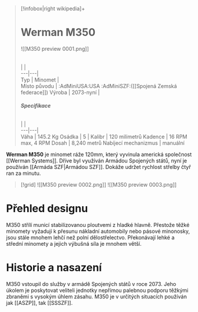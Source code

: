 > [!infobox|right wikipedia]+  
> # Werman M350
> ![[M350 preview 0001.png]]  
> ######  
>  |  |  
> ---|---|   
> Typ | Minomet |  
> Místo původu |   :AdMiniUSA:USA :AdMiniSZF:([[Spojená Zemská federace]])
> Výroba | 2073-nyní |  
>  ######  **Specifikace**
>  |  |  
> ---|---|   
> Váha | 145.2 Kg
> Osádka | 5
>  | 
>  Kalibr | 120 milimetrů
>  Kadence | 16 RPM max, 4 RPM
>  Dosah | 8,240 metrů
>  Nabíjecí mechanizmus | manuální

**Werman M350** je minomet ráže 120mm, který vyvinula americká společnost [[Werman Systems]]. Dříve byl využíván Armádou Spojených států, nyní je používán [[Armáda SZF|Armádou SZF]]. Dokáže udržet rychlost střelby čtyř ran za minutu.

> [!grid]
> ![[M350 preview 0002.png]] 
> ![[M350 preview 0003.png]]

# Přehled designu
M350 střílí municí stabilizovanou ploutvemi z hladké hlavně. Přestože těžké minomety vyžadují k přesunu nákladní automobily nebo pásové minonosky, jsou stále mnohem lehčí než polní dělostřelectvo. Překonávají lehké a střední minomety a jejich výbušná síla je mnohem větší.

# Historie a nasazení

M350 vstoupil do služby v armádě Spojených států v roce 2073. Jeho úkolem je poskytovat veliteli jednotky nepřímou palebnou podporu těžkými zbraněmi s vysokým úhlem zásahu. M350 je v určitých situacích používán jak [[ASZP]], tak [[SSSZF]].